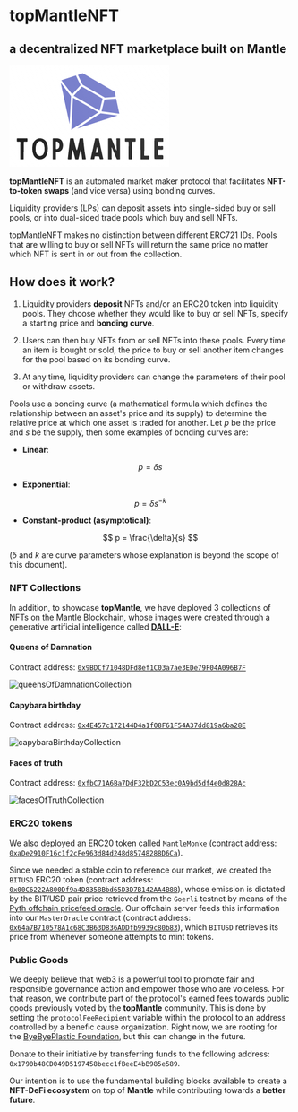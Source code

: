 # **topMantleNFT**
## a decentralized NFT marketplace built on Mantle

![topMantle_logo](./imgs/topmantle_logo.png)

**topMantleNFT** is an automated market maker protocol that facilitates **NFT-to-token swaps** (and vice versa) using bonding curves. 

Liquidity providers (LPs) can deposit assets into single-sided buy or sell pools, or into dual-sided trade pools which buy and sell NFTs.

topMantleNFT makes no distinction between different ERC721 IDs. Pools that are willing to buy or sell NFTs will return the same price no matter which NFT is sent in or out from the collection.

## **How does it work?**

1. Liquidity providers **deposit** NFTs and/or an ERC20 token into liquidity pools. They choose whether they would like to buy or sell NFTs, specify a starting price and **bonding curve**.

2. Users can then buy NFTs from or sell NFTs into these pools. Every time an item is bought or sold, the price to buy or sell another item changes for the pool based on its bonding curve.
3. At any time, liquidity providers can change the parameters of their pool or withdraw assets.

Pools use a bonding curve (a mathematical formula which defines the relationship between an asset's price and its supply) to determine the relative price at which one asset is traded for another. Let $p$ be the price and $s$ be the supply, then some examples of bonding curves are:

- **Linear**:

$$
p = \delta s
$$

- **Exponential**:

$$
p = \delta s^{-k}
$$

- **Constant-product (asymptotical)**:

$$
p = \frac{\delta}{s}
$$

($\delta$ and $k$ are curve parameters whose explanation is beyond the scope of this document).

### **NFT Collections**

In addition, to showcase **topMantle**, we have deployed 3 collections of NFTs on the Mantle Blockchain, whose images were created through a generative artificial intelligence called [**DALL-E**](https://openai.com/product/dall-e-2):

#### **Queens of Damnation**
Contract address: [`0x9BDCf71048DFd8ef1C03a7ae3EDe79F04A096B7F`](https://explorer.testnet.mantle.xyz/address/0x9BDCf71048DFd8ef1C03a7ae3EDe79F04A096B7F)

![queensOfDamnationCollection](./imgs/allqueens.png)

#### **Capybara birthday**
Contract address: [`0x4E457c172144D4a1f08F61F54A37dd819a6ba28E`](https://explorer.testnet.mantle.xyz/address/0x4E457c172144D4a1f08F61F54A37dd819a6ba28E)

![capybaraBirthdayCollection](./imgs/allcapybara.png)

#### **Faces of truth**
Contract address: [`0xfbC71A6Ba7DdF32bD2C53ec0A9bd5df4e0d828Ac`](https://explorer.testnet.mantle.xyz/address/0xfbC71A6Ba7DdF32bD2C53ec0A9bd5df4e0d828Ac)

![facesOfTruthCollection](./imgs/allfaces.png)

### **ERC20 tokens**

We also deployed an ERC20 token called `MantleMonke` (contract address: [`0xaDe2910F16c1f2cFe963d84d248d85748288D6Ca`](https://explorer.testnet.mantle.xyz/address/0xaDe2910F16c1f2cFe963d84d248d85748288D6Ca)).

Since we needed a stable coin to reference our market, we created the `BITUSD` ERC20 token (contract address: [`0x00C6222A800Df9a4D8358Bbd65D3D7B142AA4B8B`](https://explorer.testnet.mantle.xyz/address/0x00C6222A800Df9a4D8358Bbd65D3D7B142AA4B8B)), whose emission is dictated by the BIT/USD pair price retrieved from the `Goerli` testnet by means of the [Pyth offchain pricefeed oracle](https://pyth.network/price-feeds/crypto-bit-usd?cluster=testnet). Our offchain server feeds this information into our `MasterOracle` contract (contract address: [`0x64a7B710578A1c68C3B63D836ADDfb9939c80b83`](https://explorer.testnet.mantle.xyz/address/0x64a7B710578A1c68C3B63D836ADDfb9939c80b83)), which `BITUSD` retrieves its price from whenever someone attempts to mint tokens.

### **Public Goods**

We deeply believe that web3 is a powerful tool to promote fair and responsible governance action and empower those who are voiceless. For that reason, we contribute part of the protocol's earned fees towards public goods previously voted by the **topMantle** community. This is done by setting the `protocolFeeRecipient` variable within the protocol to an address controlled by a benefic cause organization. Right now, we are rooting for the [ByeByePlastic Foundation](https://www.byebyeplastic.life/), but this can change in the future.

Donate to their initiative by transferring funds to the following address: `0x1790b48CD049D5197458becc1fBeeE4bB985e589`.

Our intention is to use the fundamental building blocks available to create a **NFT-DeFi ecosystem** on top of **Mantle** while contributing towards a **better future**. 
